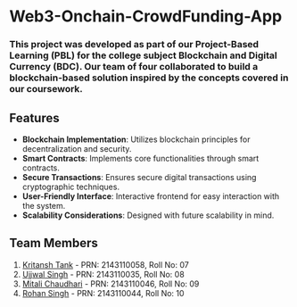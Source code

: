 # Web3-Onchain-CrowdFunding-App

### This project was developed as part of our **Project-Based Learning (PBL)** for the college subject **Blockchain and Digital Currency (BDC)**. Our team of four collaborated to build a blockchain-based solution inspired by the concepts covered in our coursework.

## Features
- **Blockchain Implementation**: Utilizes blockchain principles for decentralization and security.
- **Smart Contracts**: Implements core functionalities through smart contracts.
- **Secure Transactions**: Ensures secure digital transactions using cryptographic techniques.
- **User-Friendly Interface**: Interactive frontend for easy interaction with the system.
- **Scalability Considerations**: Designed with future scalability in mind.

## Team Members
1. [Kritansh Tank](https://github.com/Kritansh-Tank) - PRN: 2143110058, Roll No: 07 
2. [Ujjwal Singh](https://github.com/Kritansh-Tank) - PRN: 2143110035, Roll No: 08
3. [Mitali Chaudhari](https://github.com/Kritansh-Tank) - PRN: 2143110046, Roll No: 09
4. [Rohan Singh](https://github.com/Kritansh-Tank) - PRN: 2143110044, Roll No: 10
